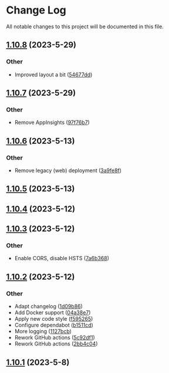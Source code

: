 # Change Log

All notable changes to this project will be documented in this file.

<a name="1.10.8"></a>
## [1.10.8](https://www.github.com/Amarok79/Bar-Web/releases/tag/v1.10.8) (2023-5-29)

### Other

* Improved layout a bit ([54677dd](https://www.github.com/Amarok79/Bar-Web/commit/54677ddc7d3a4773df012c2691d52253c2319914))

<a name="1.10.7"></a>
## [1.10.7](https://www.github.com/Amarok79/Bar-Web/releases/tag/v1.10.7) (2023-5-29)

### Other

* Remove AppInsights ([97f76b7](https://www.github.com/Amarok79/Bar-Web/commit/97f76b7783d84b79c1ace31a7cf818b8877a72bd))

<a name="1.10.6"></a>
## [1.10.6](https://www.github.com/Amarok79/Bar-Web/releases/tag/v1.10.6) (2023-5-13)

### Other

* Remove legacy (web) deployment ([3a9fe8f](https://www.github.com/Amarok79/Bar-Web/commit/3a9fe8f3adc415c58c58ce0126c8f893f087de80))

<a name="1.10.5"></a>
## [1.10.5](https://www.github.com/Amarok79/Bar-Web/releases/tag/v1.10.5) (2023-5-13)

<a name="1.10.4"></a>
## [1.10.4](https://www.github.com/Amarok79/Bar-Web/releases/tag/v1.10.4) (2023-5-12)

<a name="1.10.3"></a>
## [1.10.3](https://www.github.com/Amarok79/Bar-Web/releases/tag/v1.10.3) (2023-5-12)

### Other

* Enable CORS, disable HSTS ([7a6b368](https://www.github.com/Amarok79/Bar-Web/commit/7a6b368fe609a43cae4446e6310783cf6a3b64cf))

<a name="1.10.2"></a>
## [1.10.2](https://www.github.com/Amarok79/Bar-Web/releases/tag/v1.10.2) (2023-5-12)

### Other

* Adapt changelog ([1d09b86](https://www.github.com/Amarok79/Bar-Web/commit/1d09b86db857cab63ff74df60baeeb5b29308cf5))
* Add Docker support ([04a38e7](https://www.github.com/Amarok79/Bar-Web/commit/04a38e7c0961b2a646b3ee047c736054ed45fdad))
* Apply new code style ([f595265](https://www.github.com/Amarok79/Bar-Web/commit/f5952654a9db43d5160b09dcb481c9d1d87ebf1a))
* Configure dependabot ([b1511cd](https://www.github.com/Amarok79/Bar-Web/commit/b1511cd89497c001d16bdfcf8a5f207283103dfc))
* More logging ([1127bcb](https://www.github.com/Amarok79/Bar-Web/commit/1127bcb3e3b803aca71d4124951b4e7206eae3a3))
* Rework GitHub actions ([5c92df1](https://www.github.com/Amarok79/Bar-Web/commit/5c92df1c9b134e4e5589d1e8045944aa284fced3))
* Rework GitHub actions ([2bb4c04](https://www.github.com/Amarok79/Bar-Web/commit/2bb4c049170347564169023931d9ae389792772c))

<a name="1.10.1"></a>
## [1.10.1](https://www.github.com/Amarok79/Bar-Web/releases/tag/v1.10.1) (2023-5-8)


